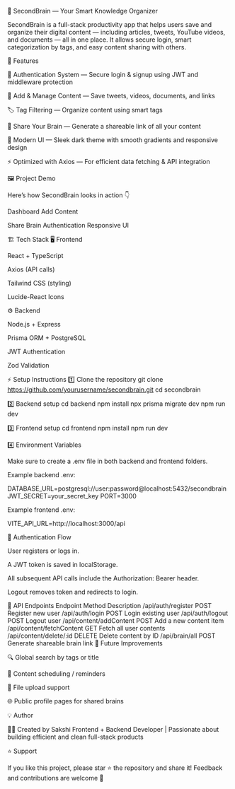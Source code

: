 🧠 SecondBrain — Your Smart Knowledge Organizer

SecondBrain is a full-stack productivity app that helps users save and organize their digital content — including articles, tweets, YouTube videos, and documents — all in one place.
It allows secure login, smart categorization by tags, and easy content sharing with others.

🚀 Features

🔐 Authentication System — Secure login & signup using JWT and middleware protection

🧩 Add & Manage Content — Save tweets, videos, documents, and links

🏷️ Tag Filtering — Organize content using smart tags

🧠 Share Your Brain — Generate a shareable link of all your content

🎨 Modern UI — Sleek dark theme with smooth gradients and responsive design

⚡ Optimized with Axios — For efficient data fetching & API integration

🖼️ Project Demo

Here’s how SecondBrain looks in action 👇

Dashboard	Add Content

	
Share Brain	Authentication	Responsive UI

	
	
🏗️ Tech Stack
🖥️ Frontend

React + TypeScript

Axios (API calls)

Tailwind CSS (styling)

Lucide-React Icons

⚙️ Backend

Node.js + Express

Prisma ORM + PostgreSQL

JWT Authentication

Zod Validation


⚡ Setup Instructions
1️⃣ Clone the repository
git clone https://github.com/yourusername/secondbrain.git
cd secondbrain

2️⃣ Backend setup
cd backend
npm install
npx prisma migrate dev
npm run dev

3️⃣ Frontend setup
cd frontend
npm install
npm run dev

4️⃣ Environment Variables

Make sure to create a .env file in both backend and frontend folders.

Example backend .env:

DATABASE_URL=postgresql://user:password@localhost:5432/secondbrain
JWT_SECRET=your_secret_key
PORT=3000


Example frontend .env:

VITE_API_URL=http://localhost:3000/api

🔐 Authentication Flow

User registers or logs in.

A JWT token is saved in localStorage.

All subsequent API calls include the Authorization: Bearer <token> header.

Logout removes token and redirects to login.

🧩 API Endpoints
Endpoint	Method	Description
/api/auth/register	POST	Register new user
/api/auth/login	POST	Login existing user
/api/auth/logout	POST	Logout user
/api/content/addContent	POST	Add a new content item
/api/content/fetchContent	GET	Fetch all user contents
/api/content/delete/:id	DELETE	Delete content by ID
/api/brain/all	POST	Generate shareable brain link
🧠 Future Improvements

🔍 Global search by tags or title

📅 Content scheduling / reminders

📎 File upload support

🌐 Public profile pages for shared brains

💡 Author

👩‍💻 Created by Sakshi
Frontend + Backend Developer | Passionate about building efficient and clean full-stack products

⭐ Support

If you like this project, please star ⭐ the repository and share it!
Feedback and contributions are welcome 💬